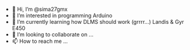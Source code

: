 - 👋 Hi, I’m @sima27gmx
- 👀 I’m interested in programming Arduino 
- 🌱 I’m currently learning how DLMS should work (grrrr...) Landis & Gyr E450
- 💞️ I’m looking to collaborate on ...
- 📫 How to reach me ...

<!---
sima27gmx/sima27gmx is a ✨ special ✨ repository because its `README.md` (this file) appears on your GitHub profile.
You can click the Preview link to take a look at your changes.
--->
